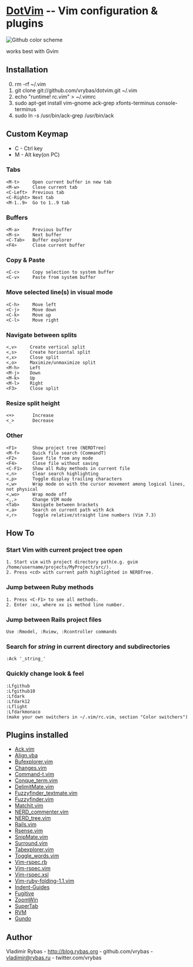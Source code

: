 [DotVim](https://github.com/vrybas/dotvim) -- Vim configuration & plugins
======================================================================

![Github color scheme](http://dl.dropbox.com/u/837984/screenshots/github-vim.png)

works best with Gvim

## Installation ##
   0. rm -rf ~/.vim
   1. git clone git://github.com/vrybas/dotvim.git ~/.vim
   2. echo "runtime! rc.vim" > ~/.vimrc
   3. sudo apt-get install vim-gnome ack-grep xfonts-terminus console-terminus
   4. sudo ln -s /usr/bin/ack-grep /usr/bin/ack

## Custom Keymap ##
   * C - Ctrl key
   * M - Alt key(on PC)

### Tabs
    <M-t>     Open current buffer in new tab
    <M-w>     Close current tab
    <C-Left>  Previous tab
    <C-Right> Next tab
    <M-1..9>  Go to 1..9 tab

### Buffers
    <M-a>     Previous buffer
    <M-s>     Next buffer
    <C-Tab>   Buffer explorer
    <F4>      Close current buffer

### Copy & Paste
    <C-c>     Copy selection to system buffer
    <C-v>     Paste from system buffer

### Move selected line(s) in visual mode
    <C-h>     Move left
    <C-j>     Move down
    <C-k>     Move up
    <C-l>     Move right

### Navigate between splits
    <,v>     Create vertical split
    <,s>     Create horisontal split
    <,x>     Close split
    <,o>     Maximize/unmaximize split
    <M-h>    Left
    <M-j>    Down
    <M-k>    Up
    <M-l>    Right
    <F3>     Close split

### Resize split height
    <+>       Increase
    <_>       Decrease

### Other
    <F1>      Show project tree (NERDTree)
    <M-f>     Quick file search (CommandT)
    <F2>      Save file from any mode
    <F4>      Close file without saving
    <C-F1>    Show all Ruby methods in current file
    <,n>      Clear search highlighting
    <,p>      Toggle display trailing characters
    <,w>      Wrap mode on with the cursor movement among logical lines, not physical
    <,wo>     Wrap mode off
    <,,>      Change VIM mode
    <Tab>     Navigate between brackets
    <,a>      Search on current path with Ack
    <,r>      Toggle relative/straight line numbers (Vim 7.3)


## How To ##
### Start Vim with current project tree open
    1. Start vim with project directory path(e.g. gvim /home/username/projects/MyProject/src/).
    2. Press <cd> with current path highlighted in NERDTree.

### Jump between Ruby methods
    1. Press <C-F1> to see all methods.
    2. Enter :xx, where xx is method line number.

### Jump between Rails project files
    Use :Rmodel, :Rview, :Rcontroller commands

### Search for _string_ in current directory and subdirectories
    :Ack '_string_'

### Quickly change look & feel
    :Lfgithub
    :Lfgithub10
    :Lfdark
    :Lfdark12
    :Lflight
    :Lfdarkmonaco
    (make your own switchers in ~/.vim/rc.vim, section "Color switchers")

## Plugins installed ##
* [Ack.vim](http://www.google.com/cse?cx=partner-pub-3005259998294962:bvyni59kjr1&ie=ISO-8859-1&q=Ack.vim)
* [Align.vba](http://www.google.com/cse?cx=partner-pub-3005259998294962:bvyni59kjr1&ie=ISO-8859-1&q=Align.vba)
* [Bufexplorer.vim](http://www.google.com/cse?cx=partner-pub-3005259998294962:bvyni59kjr1&ie=ISO-8859-1&q=Bufexplorer.vim)
* [Changes.vim](http://www.google.com/cse?cx=partner-pub-3005259998294962:bvyni59kjr1&ie=ISO-8859-1&q=Changes.vim)
* [Command-t.vim](http://www.google.com/cse?cx=partner-pub-3005259998294962:bvyni59kjr1&ie=ISO-8859-1&q=Command-t)
* [Conque_term.vim](http://www.google.com/cse?cx=partner-pub-3005259998294962:bvyni59kjr1&ie=ISO-8859-1&q=Conque_term.vim)
* [DelimitMate.vim](http://www.google.com/cse?cx=partner-pub-3005259998294962:bvyni59kjr1&ie=ISO-8859-1&q=DelimitMate.vim)
* [Fuzzyfinder_textmate.vim](http://www.google.com/cse?cx=partner-pub-3005259998294962:bvyni59kjr1&ie=ISO-8859-1&q=Fuzzyfinder_textmate.vim)
* [Fuzzyfinder.vim](http://www.google.com/cse?cx=partner-pub-3005259998294962:bvyni59kjr1&ie=ISO-8859-1&q=Fuzzyfinder.vim)
* [Matchit.vim](http://www.google.com/cse?cx=partner-pub-3005259998294962:bvyni59kjr1&ie=ISO-8859-1&q=Matchit.vim)
* [NERD_commenter.vim](http://www.google.com/cse?cx=partner-pub-3005259998294962:bvyni59kjr1&ie=ISO-8859-1&q=NERD_commenter.vim)
* [NERD_tree.vim](http://www.google.com/cse?cx=partner-pub-3005259998294962:bvyni59kjr1&ie=ISO-8859-1&q=NERD_tree.vim)
* [Rails.vim](http://www.google.com/cse?cx=partner-pub-3005259998294962:bvyni59kjr1&ie=ISO-8859-1&q=Rails.vim)
* [Rsense.vim](http://www.google.com/cse?cx=partner-pub-3005259998294962:bvyni59kjr1&ie=ISO-8859-1&q=Rsense.vim)
* [SnipMate.vim](http://www.google.com/cse?cx=partner-pub-3005259998294962:bvyni59kjr1&ie=ISO-8859-1&q=SnipMate.vim)
* [Surround.vim](http://www.google.com/cse?cx=partner-pub-3005259998294962:bvyni59kjr1&ie=ISO-8859-1&q=Surround.vim)
* [Tabexplorer.vim](http://www.google.com/cse?cx=partner-pub-3005259998294962:bvyni59kjr1&ie=ISO-8859-1&q=Tabexplorer.vim)
* [Toggle_words.vim](http://www.google.com/cse?cx=partner-pub-3005259998294962:bvyni59kjr1&ie=ISO-8859-1&q=Toggle_words.vim)
* [Vim-rspec.rb](http://www.google.com/cse?cx=partner-pub-3005259998294962:bvyni59kjr1&ie=ISO-8859-1&q=Vim-rspec.rb)
* [Vim-rspec.vim](http://www.google.com/cse?cx=partner-pub-3005259998294962:bvyni59kjr1&ie=ISO-8859-1&q=Vim-rspec.vim)
* [Vim-rspec.xsl](http://www.google.com/cse?cx=partner-pub-3005259998294962:bvyni59kjr1&ie=ISO-8859-1&q=Vim-rspec.xsl)
* [Vim-ruby-folding-1.1.vim](http://www.google.com/cse?cx=partner-pub-3005259998294962:bvyni59kjr1&ie=ISO-8859-1&q=Vim-ruby-folding)
* [Indent-Guides](https://github.com/nathanaelkane/vim-indent-guides)
* [Fugitive](https://github.com/tpope/vim-fugitive)
* [ZoomWin](http://www.vim.org/scripts/script.php?script_id=508)
* [SuperTab](http://www.vim.org/scripts/script.php?script_id=1643)
* [RVM](http://www.vim.org/scripts/script.php?script_id=3134)
* [Gundo](http://www.vim.org/scripts/script.php?script_id=3304)


## Author ##
  Vladimir Rybas
    - http://blog.rybas.org
    - github.com/vrybas
    - vladimir@rybas.ru
    - twitter.com/vrybas
